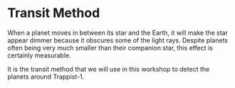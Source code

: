 # Transit Method
When a planet moves in between its star and the Earth, it will make the star
appear dimmer because it obscures some of the light rays. Despite planets often
being very much smaller than their companion star, this effect is certainly
measurable.

It is the transit method that we will use in this workshop to detect the planets
around Trappist-1.
